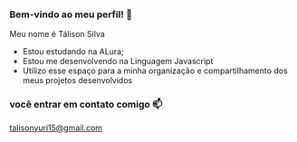 ### Bem-vindo ao meu perfil! 💙

Meu nome é Tálison Silva

 - Estou estudando na ALura;
- Estou me desenvolvendo na Linguagem Javascript
- Utilizo esse espaço para a minha organização e compartilhamento dos meus projetos desenvolvidos

### você entrar em contato comigo 📫
  
talisonyuri15@gmail.com
